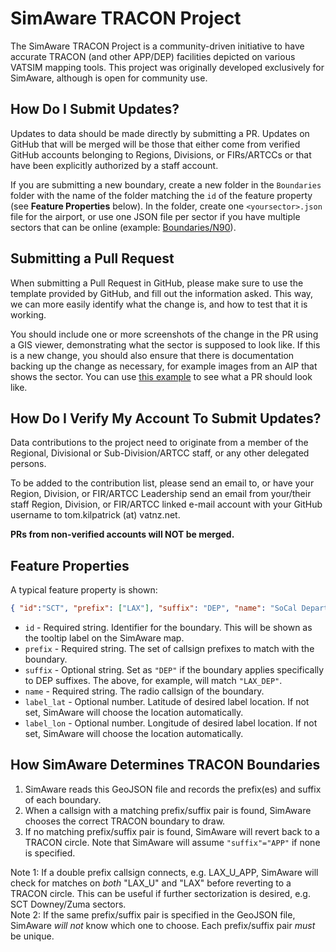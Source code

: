 # SimAware TRACON Project
The SimAware TRACON Project is a community-driven initiative to have accurate TRACON (and other APP/DEP) facilities depicted on various VATSIM mapping tools. This project was originally developed exclusively for SimAware, although is open for community use.

## How Do I Submit Updates?
Updates to data should be made directly by submitting a PR. Updates on GitHub that will be merged will be those that either come from verified GitHub accounts belonging to Regions, Divisions, or FIRs/ARTCCs or that have been explicitly authorized by a staff account.

If you are submitting a new boundary, create a new folder in the `Boundaries` folder with the name of the folder matching the `id` of the feature property (see **Feature Properties** below). In the folder, create one `<yoursector>.json` file for the airport, or use one JSON file per sector if you have multiple sectors that can be online (example: [Boundaries/N90](https://github.com/vatsimnetwork/simaware-tracon-project/tree/main/Boundaries/N90)).

## Submitting a Pull Request
When submitting a Pull Request in GitHub, please make sure to use the template provided by GitHub, and fill out the information asked. This way, we can more easily identify what the change is, and how to test that it is working.

You should include one or more screenshots of the change in the PR using a GIS viewer, demonstrating what the sector is supposed to look like. If this is a new change, you should also ensure that there is documentation backing up the change as necessary, for example images from an AIP that shows the sector. You can use [this example](https://github.com/vatsimnetwork/simaware-tracon-project/pull/294) to see what a PR should look like.

## How Do I Verify My Account To Submit Updates?

Data contributions to the project need to originate from a member of the Regional, Divisional or Sub-Division/ARTCC staff, or any other delegated persons.  

To be added to the contribution list, please send an email to, or have your Region, Division, or FIR/ARTCC Leadership send an email from your/their staff Region, Division, or FIR/ARTCC linked e-mail account with your GitHub username to tom.kilpatrick (at) vatnz.net. 

**PRs from non-verified accounts will NOT be merged.**


## Feature Properties
A typical feature property is shown:

```json
{ "id":"SCT", "prefix": ["LAX"], "suffix": "DEP", "name": "SoCal Departure" }
```

* `id` - Required string. Identifier for the boundary. This will be shown as the tooltip label on the SimAware map.
* `prefix` - Required string. The set of callsign prefixes to match with the boundary.
* `suffix` - Optional string. Set as `"DEP"` if the boundary applies specifically to DEP suffixes. The above, for example, will match `"LAX_DEP"`.
* `name` - Required string. The radio callsign of the boundary.
* `label_lat` - Optional number. Latitude of desired label location. If not set, SimAware will choose the location automatically.
* `label_lon` - Optional number. Longitude of desired label location. If not set, SimAware will choose the location automatically.

## How SimAware Determines TRACON Boundaries

1. SimAware reads this GeoJSON file and records the prefix(es) and suffix of each boundary.
2. When a callsign with a matching prefix/suffix pair is found, SimAware chooses the correct TRACON boundary to draw.
3. If no matching prefix/suffix pair is found, SimAware will revert back to a TRACON circle.  Note that SimAware will assume `"suffix"="APP"` if none is specified.

Note 1: If a double prefix callsign connects, e.g. LAX_U_APP, SimAware will check for matches on *both* "LAX_U" and "LAX" before reverting to a TRACON circle.  This can be useful if further sectorization is desired, e.g. SCT Downey/Zuma sectors.  
Note 2: If the same prefix/suffix pair is specified in the GeoJSON file, SimAware *will not* know which one to choose.  Each prefix/suffix pair *must* be unique.
